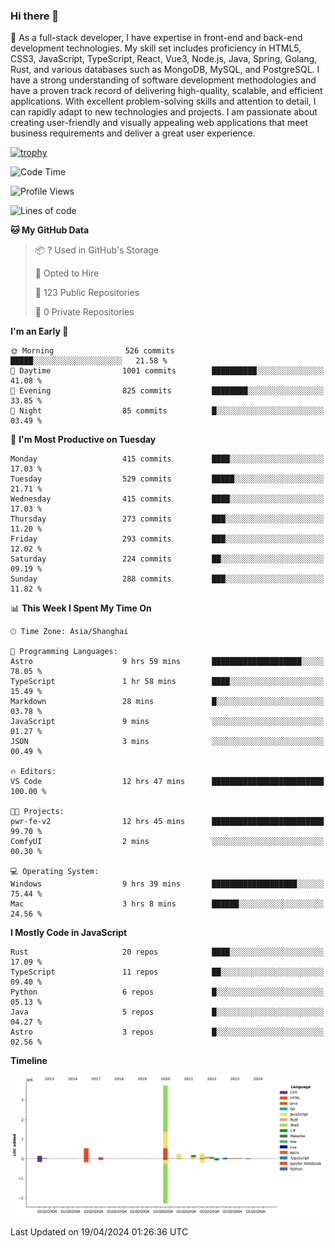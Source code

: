 ### Hi there 👋

🌱 As a full-stack developer, I have expertise in front-end and back-end development technologies. My skill set includes proficiency in HTML5, CSS3, JavaScript, TypeScript, React, Vue3, Node.js, Java, Spring, Golang, Rust, and various databases such as MongoDB, MySQL, and PostgreSQL. I have a strong understanding of software development methodologies and have a proven track record of delivering high-quality, scalable, and efficient applications. With excellent problem-solving skills and attention to detail, I can rapidly adapt to new technologies and projects. I am passionate about creating user-friendly and visually appealing web applications that meet business requirements and deliver a great user experience.

[![trophy](https://github-profile-trophy.vercel.app/?username=elton&rank=SECRET,SSS,SS,S,AAA,AA,A&no-bg=true&no-frame=true&margin-w=10)](https://github.com/ryo-ma/github-profile-trophy)

<!--START_SECTION:waka-->
![Code Time](http://img.shields.io/badge/Code%20Time-1%2C349%20hrs%2022%20mins-blue)

![Profile Views](http://img.shields.io/badge/Profile%20Views-27-blue)

![Lines of code](https://img.shields.io/badge/From%20Hello%20World%20I%27ve%20Written-5.6%20million%20lines%20of%20code-blue)

**🐱 My GitHub Data** 

> 📦 ? Used in GitHub's Storage 
 > 
> 💼 Opted to Hire
 > 
> 📜 123 Public Repositories 
 > 
> 🔑 0 Private Repositories 
 > 
**I'm an Early 🐤** 

```text
🌞 Morning                526 commits         █████░░░░░░░░░░░░░░░░░░░░   21.58 % 
🌆 Daytime                1001 commits        ██████████░░░░░░░░░░░░░░░   41.08 % 
🌃 Evening                825 commits         ████████░░░░░░░░░░░░░░░░░   33.85 % 
🌙 Night                  85 commits          █░░░░░░░░░░░░░░░░░░░░░░░░   03.49 % 
```
📅 **I'm Most Productive on Tuesday** 

```text
Monday                   415 commits         ████░░░░░░░░░░░░░░░░░░░░░   17.03 % 
Tuesday                  529 commits         █████░░░░░░░░░░░░░░░░░░░░   21.71 % 
Wednesday                415 commits         ████░░░░░░░░░░░░░░░░░░░░░   17.03 % 
Thursday                 273 commits         ███░░░░░░░░░░░░░░░░░░░░░░   11.20 % 
Friday                   293 commits         ███░░░░░░░░░░░░░░░░░░░░░░   12.02 % 
Saturday                 224 commits         ██░░░░░░░░░░░░░░░░░░░░░░░   09.19 % 
Sunday                   288 commits         ███░░░░░░░░░░░░░░░░░░░░░░   11.82 % 
```


📊 **This Week I Spent My Time On** 

```text
🕑︎ Time Zone: Asia/Shanghai

💬 Programming Languages: 
Astro                    9 hrs 59 mins       ████████████████████░░░░░   78.05 % 
TypeScript               1 hr 58 mins        ████░░░░░░░░░░░░░░░░░░░░░   15.49 % 
Markdown                 28 mins             █░░░░░░░░░░░░░░░░░░░░░░░░   03.78 % 
JavaScript               9 mins              ░░░░░░░░░░░░░░░░░░░░░░░░░   01.27 % 
JSON                     3 mins              ░░░░░░░░░░░░░░░░░░░░░░░░░   00.49 % 

🔥 Editors: 
VS Code                  12 hrs 47 mins      █████████████████████████   100.00 % 

🐱‍💻 Projects: 
pwr-fe-v2                12 hrs 45 mins      █████████████████████████   99.70 % 
ComfyUI                  2 mins              ░░░░░░░░░░░░░░░░░░░░░░░░░   00.30 % 

💻 Operating System: 
Windows                  9 hrs 39 mins       ███████████████████░░░░░░   75.44 % 
Mac                      3 hrs 8 mins        ██████░░░░░░░░░░░░░░░░░░░   24.56 % 
```

**I Mostly Code in JavaScript** 

```text
Rust                     20 repos            ████░░░░░░░░░░░░░░░░░░░░░   17.09 % 
TypeScript               11 repos            ██░░░░░░░░░░░░░░░░░░░░░░░   09.40 % 
Python                   6 repos             █░░░░░░░░░░░░░░░░░░░░░░░░   05.13 % 
Java                     5 repos             █░░░░░░░░░░░░░░░░░░░░░░░░   04.27 % 
Astro                    3 repos             █░░░░░░░░░░░░░░░░░░░░░░░░   02.56 % 
```



**Timeline**

![Lines of Code chart](https://raw.githubusercontent.com/elton/elton/main/assets/bar_graph.png)


 Last Updated on 19/04/2024 01:26:36 UTC
<!--END_SECTION:waka-->

<!--
**elton/elton** is a ✨ _special_ ✨ repository because its `README.md` (this file) appears on your GitHub profile.

Here are some ideas to get you started:

- 🔭 I’m currently working on ...
- 🌱 I’m currently learning ...
- 👯 I’m looking to collaborate on ...
- 🤔 I’m looking for help with ...
- 💬 Ask me about ...
- 📫 How to reach me: ...
- 😄 Pronouns: ...
- ⚡ Fun fact: ...
-->
